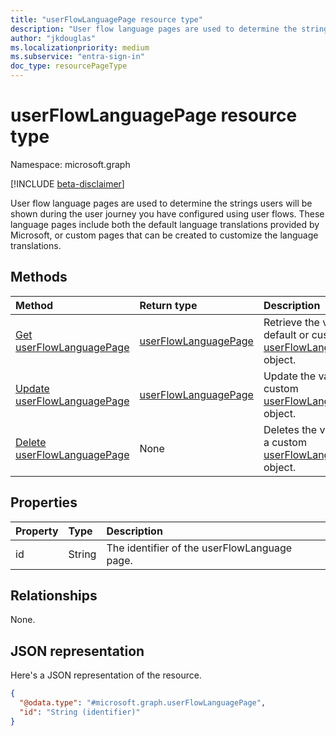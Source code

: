 ```yaml
---
title: "userFlowLanguagePage resource type"
description: "User flow language pages are used to determine the strings users will be shown during the user journey you have configured using user flows."
author: "jkdouglas"
ms.localizationpriority: medium
ms.subservice: "entra-sign-in"
doc_type: resourcePageType
---
```


# userFlowLanguagePage resource type

Namespace: microsoft.graph

[!INCLUDE [beta-disclaimer](../../includes/beta-disclaimer.md)]

User flow language pages are used to determine the strings users will be shown during the user journey you have configured using user flows. These language pages include both the default language translations provided by Microsoft, or custom pages that can be created to customize the language translations.

## Methods

|Method|Return type|Description|
|:---|:---|:---|
|[Get userFlowLanguagePage](../api/userflowlanguagepage-get.md)|[userFlowLanguagePage](../resources/userflowlanguagepage.md)|Retrieve the values of a default or custom [userFlowLanguagePage](../resources/userflowlanguagepage.md) object.|
|[Update userFlowLanguagePage](../api/userflowlanguagepage-put.md)|[userFlowLanguagePage](../resources/userflowlanguagepage.md)|Update the values in a custom [userFlowLanguagePage](../resources/userflowlanguagepage.md) object.|
|[Delete userFlowLanguagePage](../api/userflowlanguagepage-delete.md)|None|Deletes the values from a custom [userFlowLanguagePage](../resources/userflowlanguagepage.md) object.|

## Properties

|Property|Type|Description|
|:---|:---|:---|
|id|String|The identifier of the userFlowLanguage page.|

## Relationships

None.

## JSON representation

Here's a JSON representation of the resource.
<!-- {
  "blockType": "resource",
  "keyProperty": "id",
  "@odata.type": "microsoft.graph.userFlowLanguagePage",
  "openType": false
}
-->

``` json
{
  "@odata.type": "#microsoft.graph.userFlowLanguagePage",
  "id": "String (identifier)"
}
```
